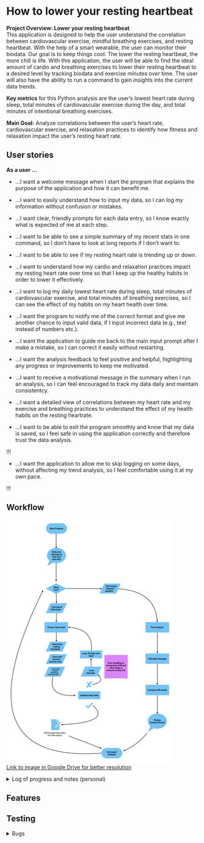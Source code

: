 # How to lower your resting heartbeat 

**Project Overview: Lower your resting heartbeat**  
This application is designed to help the user understand the correlation between cardiovascular exercise, mindful breathing exercises, and resting heartbeat. With the help of a smart wearable, the user can monitor their biodata. Our goal is to keep things cool: The lower the resting heartbeat, the more chill is life. With this application, the user will be able to find the ideal amount of cardio and breathing exercises to lower their resting heartbeat to a desired level by tracking biodata and exercise minutes over time. The user will also have the ability to run a command to gain insights into the current data trends.

**Key metrics** for this Python analysis are the user’s lowest heart rate during sleep, total minutes of cardiovascular exercise during the day, and total minutes of intentional breathing exercises.

**Main Goal:** Analyze correlations between the user’s heart rate, cardiovascular exercise, and relaxation practices to identify how fitness and relaxation impact the user’s resting heart rate.

## User stories 

**As a user …**
+ …I want a welcome message when I start the program that explains the purpose of the application and how it can benefit me.

+ …I want to easily understand how to input my data, so I can log my information without confusion or mistakes.

+ …I want clear, friendly prompts for each data entry, so I know exactly what is expected of me at each step.

+ …I want to be able to see a simple summary of my recent stats in one command, so I don’t have to look at long reports if I don’t want to.

+ …I want to be able to see if my resting heart rate is trending up or down.

+ …I want to understand how my cardio and relaxation practices impact my resting heart rate over time so that I keep up the healthy habits in order to lower it effectively.

+ …I want to log my daily lowest heart rate during sleep, total minutes of cardiovascular exercise, and total minutes of breathing exercises, so I can see the effect of my habits on my heart health over time.

+ …I want the program to notify me of the correct format and give me another chance to input valid data, if I input incorrect data (e.g., text instead of numbers etc.).

+ …I want the application to guide me back to the main input prompt after I make a mistake, so I can correct it easily without restarting.

+ …I want the analysis feedback to feel positive and helpful, highlighting any progress or improvements to keep me motivated.

+ …I want to receive a motivational message in the summary when I run an analysis, so I can feel encouraged to track my data daily and maintain consistentcy.

+ …I want a detailed view of correlations between my heart rate and my exercise and breathing practices to understand the effect of my health habits on the resting heartrate.

+ …I want to be able to exit the program smoothly and know that my data is saved, so I feel safe in using the application correctly and therefore trust the data analysis.

!!!
+ ...I want the application to allow me to skip logging on some days, without affecting my trend analysis, so I feel comfortable using it at my own pace.  

!!!

## Workflow 
![Process Flowchart](assets/images/python_program_flowchart_1.png)  
[Link to image in Google Drive for better resolution](https://drive.google.com/file/d/1ttHliz-kDCG_2PlvI5EhpljxHg-oFdWm/view?usp=drive_link)

<details>
<summary>Log of progress and notes (personal)</summary>
Set up: 
1. Import Libraries: Bring in gspread to manage Google Sheets and Credentials for secure access.
2. Set Permissions with a Scope: Define what parts of Google Sheets and Drive the program is allowed to access.
3. Load Credentials: Use a creds.json file (generated when setting up API) to load the authorization key and apply the defined permissions.
4. Authorize and Open Sheet: Authorize access to Google Sheets with gspread, then open a specific sheet by name ('coolness_tracker' in my case).
</details>

## Features

## Testing
<details>
<summary>Bugs</summary>

| **Bug Description** | **Screenshot** | **Fix** | 
|---------------------|----------------|---------|
| 
</details>

